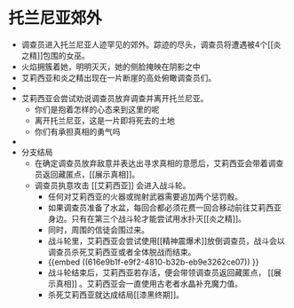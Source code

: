 # 托兰尼亚郊外
- 调查员进入托兰尼亚人迹罕见的郊外。踪迹的尽头，调查员将遭遇被4个[[炎之精]]包围的女巫。
- 火焰拥簇着她，明明灭灭，她的侧脸掩映在阴影之中
- 艾莉西亚和炎之精出现在一片断崖的高处俯瞰调查员们。
-
- 艾莉西亚会尝试劝说调查员放弃调查并离开托兰尼亚。
	- 你们是抱着怎样的心态来到这里的呢
	- 离开托兰尼亚，这是一片即将死去的土地
	- 你们有承担真相的勇气吗
-
- 分支结局
	- 在确定调查员放弃敌意并表达出寻求真相的意愿后，艾莉西亚会带着调查员返回藏匿点，[[展示真相]]。
	- 调查员执意攻击 [[艾莉西亚]] 会进入战斗轮。
		- 任何对艾莉西亚的火器或抛射武器需要追加两个惩罚骰。
		- 如果调查员准备了水盆，每回合都必须花费一回合移动前往艾莉西亚身边。只有在第三个战斗轮才能尝试用水扑灭[[炎之精]]。
		- 同时，周围的信徒会围过来。
		- 战斗轮里，艾莉西亚会尝试使用[[精神震爆术]]放倒调查员，战斗会以调查员杀死艾莉西亚或者全体脱战而结束。
		- {{embed ((616e9b1f-e9f2-4810-b32b-eb9e3262ce07)) }}
		- 战斗轮结束后，艾莉西亚若存活，便会带领调查员返回藏匿点， [[展示真相]] 。艾莉西亚会一直使用古老者水晶补充魔力值。
		- 杀死艾莉西亚就达成结局[[漆黑终期]]。